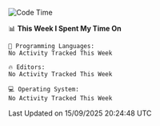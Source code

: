 
<!--START_SECTION:waka-->
![Code Time](http://img.shields.io/badge/Code%20Time-766%20hrs%2041%20mins-blue)

📊 **This Week I Spent My Time On** 

```text
💬 Programming Languages: 
No Activity Tracked This Week

🔥 Editors: 
No Activity Tracked This Week

💻 Operating System: 
No Activity Tracked This Week
```


 Last Updated on 15/09/2025 20:24:48 UTC
<!--END_SECTION:waka-->
